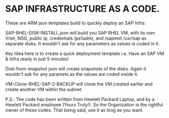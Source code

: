 # SAP INFRASTRUCTURE AS A CODE. 
These are ARM json templates build to quickly deploy an SAP Infra.

SAP-RHEL-DISK-INSTALL.json will build you SAP RHEL VM, with its own Vnet, NSG, public ip, credentials (ps1adm), and /sapmnt /usr/sap as separate disks. 
It wouldn't ask for any parameters as values is coded in it. 

Key Idea here is to create a quick deployment template i.e. Have an SAP VM & Infra ready in just 5 minutes!

Disk-from-snapshot json will create snapshots of the disks.
Again it wouldn't ask for any paramets as the values are coded inside it. 

VM-Clone-RHEL-SAP-2-BACKUP will clone the VM created earlier and create another VM within the subnet. 

P.S.: The code has been written from Hewlett Packard Laptop, and by a Hewlett Packard employee (Yours Truly!). So the Organization is the rightful owner of these codes. That being said, use it as long as you want.  


